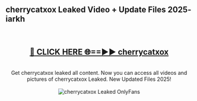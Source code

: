 <h2>cherrycatxox Leaked Video + Update Files 2025- iarkh</h2>
<br>
<div align="center">
<h2><a href="https://libra.edu.pl?cherrycatxox" rel="nofollow">🔴 CLICK HERE 🌐==►► cherrycatxox</a></h2>
<br>
Get cherrycatxox leaked all content. Now you can access all videos and pictures of cherrycatxox Leaked. New Updated Files 2025!
<br>
<br>
<a href="https://libra.edu.pl?cherrycatxox" rel="nofollow" data-target="animated-image.originalLink"><img src="https://i.ibb.co.com/WyWwxjT/player-gif2.gif" alt="cherrycatxox Leaked OnlyFans" style="max-width: 100%; display: inline-block;" data-target="animated-image.originalImage"></a>
</div>
<br>
